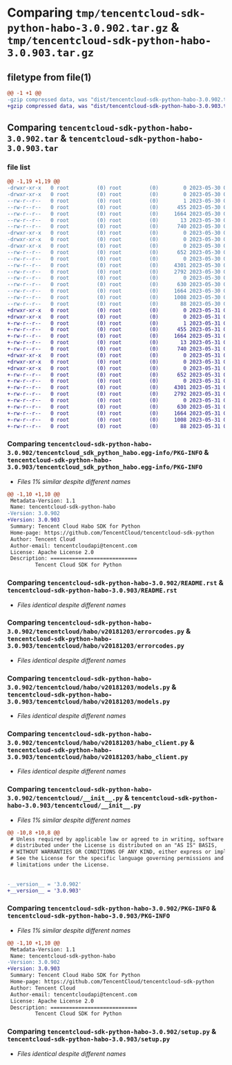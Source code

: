 # Comparing `tmp/tencentcloud-sdk-python-habo-3.0.902.tar.gz` & `tmp/tencentcloud-sdk-python-habo-3.0.903.tar.gz`

## filetype from file(1)

```diff
@@ -1 +1 @@
-gzip compressed data, was "dist/tencentcloud-sdk-python-habo-3.0.902.tar", last modified: Tue May 30 00:24:29 2023, max compression
+gzip compressed data, was "dist/tencentcloud-sdk-python-habo-3.0.903.tar", last modified: Wed May 31 02:12:45 2023, max compression
```

## Comparing `tencentcloud-sdk-python-habo-3.0.902.tar` & `tencentcloud-sdk-python-habo-3.0.903.tar`

### file list

```diff
@@ -1,19 +1,19 @@
-drwxr-xr-x   0 root         (0) root         (0)        0 2023-05-30 00:24:29.000000 tencentcloud-sdk-python-habo-3.0.902/
-drwxr-xr-x   0 root         (0) root         (0)        0 2023-05-30 00:24:29.000000 tencentcloud-sdk-python-habo-3.0.902/tencentcloud_sdk_python_habo.egg-info/
--rw-r--r--   0 root         (0) root         (0)        1 2023-05-30 00:24:29.000000 tencentcloud-sdk-python-habo-3.0.902/tencentcloud_sdk_python_habo.egg-info/dependency_links.txt
--rw-r--r--   0 root         (0) root         (0)      455 2023-05-30 00:24:29.000000 tencentcloud-sdk-python-habo-3.0.902/tencentcloud_sdk_python_habo.egg-info/SOURCES.txt
--rw-r--r--   0 root         (0) root         (0)     1664 2023-05-30 00:24:29.000000 tencentcloud-sdk-python-habo-3.0.902/tencentcloud_sdk_python_habo.egg-info/PKG-INFO
--rw-r--r--   0 root         (0) root         (0)       13 2023-05-30 00:24:29.000000 tencentcloud-sdk-python-habo-3.0.902/tencentcloud_sdk_python_habo.egg-info/top_level.txt
--rw-r--r--   0 root         (0) root         (0)      740 2023-05-30 00:24:29.000000 tencentcloud-sdk-python-habo-3.0.902/README.rst
-drwxr-xr-x   0 root         (0) root         (0)        0 2023-05-30 00:24:29.000000 tencentcloud-sdk-python-habo-3.0.902/tencentcloud/
-drwxr-xr-x   0 root         (0) root         (0)        0 2023-05-30 00:24:29.000000 tencentcloud-sdk-python-habo-3.0.902/tencentcloud/habo/
-drwxr-xr-x   0 root         (0) root         (0)        0 2023-05-30 00:24:29.000000 tencentcloud-sdk-python-habo-3.0.902/tencentcloud/habo/v20181203/
--rw-r--r--   0 root         (0) root         (0)      652 2023-05-30 00:24:29.000000 tencentcloud-sdk-python-habo-3.0.902/tencentcloud/habo/v20181203/errorcodes.py
--rw-r--r--   0 root         (0) root         (0)        0 2023-05-30 00:24:29.000000 tencentcloud-sdk-python-habo-3.0.902/tencentcloud/habo/v20181203/__init__.py
--rw-r--r--   0 root         (0) root         (0)     4301 2023-05-30 00:24:29.000000 tencentcloud-sdk-python-habo-3.0.902/tencentcloud/habo/v20181203/models.py
--rw-r--r--   0 root         (0) root         (0)     2792 2023-05-30 00:24:29.000000 tencentcloud-sdk-python-habo-3.0.902/tencentcloud/habo/v20181203/habo_client.py
--rw-r--r--   0 root         (0) root         (0)        0 2023-05-30 00:24:29.000000 tencentcloud-sdk-python-habo-3.0.902/tencentcloud/habo/__init__.py
--rw-r--r--   0 root         (0) root         (0)      630 2023-05-30 00:24:29.000000 tencentcloud-sdk-python-habo-3.0.902/tencentcloud/__init__.py
--rw-r--r--   0 root         (0) root         (0)     1664 2023-05-30 00:24:29.000000 tencentcloud-sdk-python-habo-3.0.902/PKG-INFO
--rw-r--r--   0 root         (0) root         (0)     1008 2023-05-30 00:24:29.000000 tencentcloud-sdk-python-habo-3.0.902/setup.py
--rw-r--r--   0 root         (0) root         (0)       88 2023-05-30 00:24:29.000000 tencentcloud-sdk-python-habo-3.0.902/setup.cfg
+drwxr-xr-x   0 root         (0) root         (0)        0 2023-05-31 02:12:45.000000 tencentcloud-sdk-python-habo-3.0.903/
+drwxr-xr-x   0 root         (0) root         (0)        0 2023-05-31 02:12:45.000000 tencentcloud-sdk-python-habo-3.0.903/tencentcloud_sdk_python_habo.egg-info/
+-rw-r--r--   0 root         (0) root         (0)        1 2023-05-31 02:12:45.000000 tencentcloud-sdk-python-habo-3.0.903/tencentcloud_sdk_python_habo.egg-info/dependency_links.txt
+-rw-r--r--   0 root         (0) root         (0)      455 2023-05-31 02:12:45.000000 tencentcloud-sdk-python-habo-3.0.903/tencentcloud_sdk_python_habo.egg-info/SOURCES.txt
+-rw-r--r--   0 root         (0) root         (0)     1664 2023-05-31 02:12:45.000000 tencentcloud-sdk-python-habo-3.0.903/tencentcloud_sdk_python_habo.egg-info/PKG-INFO
+-rw-r--r--   0 root         (0) root         (0)       13 2023-05-31 02:12:45.000000 tencentcloud-sdk-python-habo-3.0.903/tencentcloud_sdk_python_habo.egg-info/top_level.txt
+-rw-r--r--   0 root         (0) root         (0)      740 2023-05-31 02:12:45.000000 tencentcloud-sdk-python-habo-3.0.903/README.rst
+drwxr-xr-x   0 root         (0) root         (0)        0 2023-05-31 02:12:45.000000 tencentcloud-sdk-python-habo-3.0.903/tencentcloud/
+drwxr-xr-x   0 root         (0) root         (0)        0 2023-05-31 02:12:45.000000 tencentcloud-sdk-python-habo-3.0.903/tencentcloud/habo/
+drwxr-xr-x   0 root         (0) root         (0)        0 2023-05-31 02:12:45.000000 tencentcloud-sdk-python-habo-3.0.903/tencentcloud/habo/v20181203/
+-rw-r--r--   0 root         (0) root         (0)      652 2023-05-31 02:12:45.000000 tencentcloud-sdk-python-habo-3.0.903/tencentcloud/habo/v20181203/errorcodes.py
+-rw-r--r--   0 root         (0) root         (0)        0 2023-05-31 02:12:45.000000 tencentcloud-sdk-python-habo-3.0.903/tencentcloud/habo/v20181203/__init__.py
+-rw-r--r--   0 root         (0) root         (0)     4301 2023-05-31 02:12:45.000000 tencentcloud-sdk-python-habo-3.0.903/tencentcloud/habo/v20181203/models.py
+-rw-r--r--   0 root         (0) root         (0)     2792 2023-05-31 02:12:45.000000 tencentcloud-sdk-python-habo-3.0.903/tencentcloud/habo/v20181203/habo_client.py
+-rw-r--r--   0 root         (0) root         (0)        0 2023-05-31 02:12:45.000000 tencentcloud-sdk-python-habo-3.0.903/tencentcloud/habo/__init__.py
+-rw-r--r--   0 root         (0) root         (0)      630 2023-05-31 02:12:45.000000 tencentcloud-sdk-python-habo-3.0.903/tencentcloud/__init__.py
+-rw-r--r--   0 root         (0) root         (0)     1664 2023-05-31 02:12:45.000000 tencentcloud-sdk-python-habo-3.0.903/PKG-INFO
+-rw-r--r--   0 root         (0) root         (0)     1008 2023-05-31 02:12:45.000000 tencentcloud-sdk-python-habo-3.0.903/setup.py
+-rw-r--r--   0 root         (0) root         (0)       88 2023-05-31 02:12:45.000000 tencentcloud-sdk-python-habo-3.0.903/setup.cfg
```

### Comparing `tencentcloud-sdk-python-habo-3.0.902/tencentcloud_sdk_python_habo.egg-info/PKG-INFO` & `tencentcloud-sdk-python-habo-3.0.903/tencentcloud_sdk_python_habo.egg-info/PKG-INFO`

 * *Files 1% similar despite different names*

```diff
@@ -1,10 +1,10 @@
 Metadata-Version: 1.1
 Name: tencentcloud-sdk-python-habo
-Version: 3.0.902
+Version: 3.0.903
 Summary: Tencent Cloud Habo SDK for Python
 Home-page: https://github.com/TencentCloud/tencentcloud-sdk-python
 Author: Tencent Cloud
 Author-email: tencentcloudapi@tencent.com
 License: Apache License 2.0
 Description: ============================
         Tencent Cloud SDK for Python
```

### Comparing `tencentcloud-sdk-python-habo-3.0.902/README.rst` & `tencentcloud-sdk-python-habo-3.0.903/README.rst`

 * *Files identical despite different names*

### Comparing `tencentcloud-sdk-python-habo-3.0.902/tencentcloud/habo/v20181203/errorcodes.py` & `tencentcloud-sdk-python-habo-3.0.903/tencentcloud/habo/v20181203/errorcodes.py`

 * *Files identical despite different names*

### Comparing `tencentcloud-sdk-python-habo-3.0.902/tencentcloud/habo/v20181203/models.py` & `tencentcloud-sdk-python-habo-3.0.903/tencentcloud/habo/v20181203/models.py`

 * *Files identical despite different names*

### Comparing `tencentcloud-sdk-python-habo-3.0.902/tencentcloud/habo/v20181203/habo_client.py` & `tencentcloud-sdk-python-habo-3.0.903/tencentcloud/habo/v20181203/habo_client.py`

 * *Files identical despite different names*

### Comparing `tencentcloud-sdk-python-habo-3.0.902/tencentcloud/__init__.py` & `tencentcloud-sdk-python-habo-3.0.903/tencentcloud/__init__.py`

 * *Files 1% similar despite different names*

```diff
@@ -10,8 +10,8 @@
 # Unless required by applicable law or agreed to in writing, software
 # distributed under the License is distributed on an "AS IS" BASIS,
 # WITHOUT WARRANTIES OR CONDITIONS OF ANY KIND, either express or implied.
 # See the License for the specific language governing permissions and
 # limitations under the License.
 
 
-__version__ = '3.0.902'
+__version__ = '3.0.903'
```

### Comparing `tencentcloud-sdk-python-habo-3.0.902/PKG-INFO` & `tencentcloud-sdk-python-habo-3.0.903/PKG-INFO`

 * *Files 1% similar despite different names*

```diff
@@ -1,10 +1,10 @@
 Metadata-Version: 1.1
 Name: tencentcloud-sdk-python-habo
-Version: 3.0.902
+Version: 3.0.903
 Summary: Tencent Cloud Habo SDK for Python
 Home-page: https://github.com/TencentCloud/tencentcloud-sdk-python
 Author: Tencent Cloud
 Author-email: tencentcloudapi@tencent.com
 License: Apache License 2.0
 Description: ============================
         Tencent Cloud SDK for Python
```

### Comparing `tencentcloud-sdk-python-habo-3.0.902/setup.py` & `tencentcloud-sdk-python-habo-3.0.903/setup.py`

 * *Files identical despite different names*


